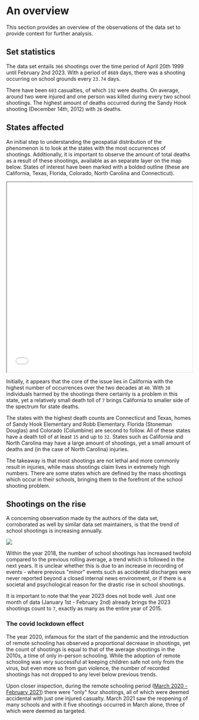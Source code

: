 # An overview

This section provides an overview of the observations of the data set to provide context for further analysis.

## Set statistics

The data set entails `366` shootings over the time period of April 20th 1999 until February 2nd 2023. With a period of `8689` days, there was a shooting occurring on school grounds every `23.74` days.

There have been `603` casualties, of which `192` were deaths. On average, around two were injured and one person was killed during every two school shootings. The highest amount of deaths occurred during the Sandy Hook shooting (December 14th, 2012) with `26` deaths.

## States affected

 An initial step to understanding the geospatial distribution of the phenomenon is to look at the states with the most occurrences of shootings. Additionally, it is important to observe the amount of total deaths as a result of these shootings, available as an separate layer on the map below. States of interest have been marked with a bolded outline (these are California, Texas, Florida, Colorado, North Carolina and Connecticut).

<div style="width: 100%;">
    <iframe 
        class="ioda"
        width="100%" height="516x" 
        src="assets/htmls/choropleth.html"
        style="overflow: hidden;"
        >
    </iframe>
</div>

Initially, it appears that the core of the issue lies in California with the highest number of occurrences over the two decades at `40`. With `38` individuals harmed by the shootings there certainly is a problem in this state, yet a relatively small death toll of `7` brings California to smaller side of the spectrum for state deaths.

The states with the highest death counts are Connecticut and Texas, homes of Sandy Hook Elementary and Robb Elementary. Florida (Stoneman Douglas) and Colorado (Columbine) are second to follow. All of these states have a death toll of at least `15` and up to `32`. States such as California and North Carolina may have a large amount of shootings, yet a small amount of deaths and (in the case of North Carolina) injuries.

The takeaway is that most shootings are not lethal and more commonly result in injuries, while mass shootings claim lives in extremely high numbers. There are some states which are defined by the mass shootings which occur in their schools, bringing them to the forefront of the school shooting problem. 

## Shootings on the rise

A concerning observation made by the authors of the data set, corroborated as well by similar data set maintainers, is that the trend of school shootings is increasing annually.

<img class="ioda" src="assets/imgs/total_shootings.png"/>

Within the year 2018, the number of school shootings has increased twofold compared to the previous rolling average, a trend which is followed in the next years. It is unclear whether this is due to an increase in recording of events - where previous "minor" events such as accidental discharges were never reported beyond a closed internal news environment, or if there is a societal and psychological reason for the drastic rise in school shootings.

It is important to note that the year 2023 does not bode well. Just one month of data (January 1st - February 2nd) already brings the 2023 shootings count to `7`, exactly as many as the entire year of 2015.

### The covid lockdown effect

The year 2020, infamous for the start of the pandemic and the introduction of remote schooling has observed a proportional decrease in shootings, yet the count of shootings is equal to that of the average shootings in the 2010s, a time of only in-person schooling. While the adoption of remote schooling was very successful at keeping children safe not only from the virus, but even more so from gun violence, the number of recorded shootings has not dropped to any level below previous trends.

Upon closer inspection, during the remote schooling period ([March 2020 -  February 2021](https://www.edweek.org/leadership/forever-changed-a-timeline-of-how-covid-upended-schools/2022/04#2020-21-school-year)) there were "only" four shootings, all of which were deemed accidental with just one injured casualty. March 2021 saw the reopening of many schools and with it five shootings occurred in March alone, three of which were deemed as targeted.
